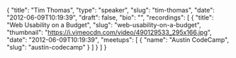 {
  "title": "Tim Thomas",
  "type": "speaker",
  "slug": "tim-thomas",
  "date": "2012-06-09T10:19:39",
  "draft": false,
  "bio": "",
  "recordings": [
    {
      "title": "Web Usability on a Budget",
      "slug": "web-usability-on-a-budget",
      "thumbnail": "https://i.vimeocdn.com/video/490129533_295x166.jpg",
      "date": "2012-06-09T10:19:39",
      "meetups": [
        {
          "name": "Austin CodeCamp",
          "slug": "austin-codecamp"
        }
      ]
    }
  ]
}